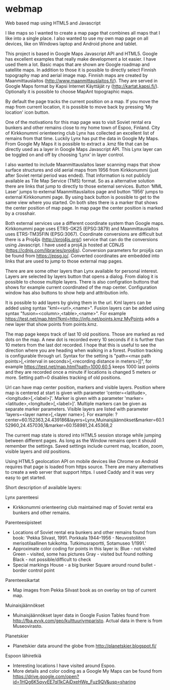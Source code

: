 # webmap
Web based map using HTML5 and Javascript

I like maps so I wanted to create a map page that combines all maps that I like into a single place. I also wanted to use my own map page on all devices, like on Windows laptop and Android phone and tablet.

This project is based in Google Maps Javascript API and HTML5. Google has excellent examples that really make development a lot easier. I have used them a lot. Basic maps that are shown are Google roadmap and satellite maps. In addition to those it is possible to directly select Finnish topography map and aerial image map. Finnish maps are created by Maanmittauslaitos (http://www.maanmittauslaitos.fi/). They are served in Google Maps format by Kapsi Internet Käyttäjät ry (http://kartat.kapsi.fi/). Optionally it is possible to choose MapAnt topographic maps.

By default the page tracks the current position on a map. If you move the map from current location, it is possible to move back by pressing ‘My location' icon button.

One of the motivations for this map page was to visit Soviet rental era bunkers and other remains close to my home town of Espoo, Finland. City of Kirkkonummi orienteering club Lynx has collected an excellent list of remains from that time. Luckily Lynx has put the data in Google My Maps. From Google My Maps it is possible to extract a .kmz file that can be directly used as a layer in Google Maps Javascript API. This Lynx layer can be toggled on and off by choosing ‘Lynx’ in layer control.

I also wanted to include Maanmittauslaitos laser scanning maps that show surface structures and old aerial maps from 1956 from Kirkkonummi (just after Soviet rental period was ended). That information is not publicly available as Tile Map Service (TMS) format. So as a alternative solution there are links that jump to directly to those external services. Button ‘MML Laser’ jumps to external Maanmittauslaitos page and button ‘1956’ jumps to external Kirkkonummi page. By using back button is possible to get to the same view where you started. On both sites there is a marker that shows the center position of map page. In map page the center position is marked by a crosshair.

Both external services use a different coordinate system than Google maps. Kirkkonummi page uses ETRS-GK25 (EPSG:3879) and Maanmittauslaitos uses ETRS-TM35FIN (EPSG:3067). Coordinate conversions are difficult but there is a Proj4js (http://proj4js.org/) service that can do the conversions using Javascript. I have used a proj4.js hosted at CDNJS (https://cdnjs.com/libraries/proj4js). Conversion parameters for proj4js can be found from https://epsg.io/. Converted coordinates are embedded into links that are used to jump to those external map pages.

There are are some other layers than Lynx available for personal interest. Layers are selected by layers button that opens a dialog. From dialog it is possible to choose multiple layers. There is also configration buttons that shows for example current coordinated of the map center. Configuration window has also buttons to show help and atttribution info.

It is possible to add layers by giving them in the url. Kml layers can be added using syntax "kml\=\<url\>,\<name\>". Fusion layers can be added using syntax "fusion\=\<column\>,\<table\>,\<name\>". For example https://test.net/map.html?kml=http://info.net/points.kmz,MyPoints adds a new layer that show points from points.kmz.

The map page keeps track of last 10 old positions. Those are marked as red dots on the map. A new dot is recorded every 10 seconds if it is further than 10 meters from the last dot recorded. I hope that this is useful to see the direction where you are heading when walking in a forest. Position tracking is configurable through url. Syntax for the setting is "path\=\<max path points\>\[,\<interval in seconds\>\[,\<recording distance in meters\>\]\]", for example https://test.net/map.html?path=1000,60,5 keeps 1000 last points and they are recorded once a minute if locations is changed 5 meters or more. Setting path=0 disables tracking of old positions. 

Url can have map center position, markers and visible layers. Position where map is centered at start is given with parameter 'center\=\<latitude\>,\<longitude\>\[,\<label\>\]'. Marker is given with a parameter 'marker\=\<latitude\>,\<longitude\>\[,\<label\>\]'. Multiple markers can be given as separate marker parameters. Visible layers are listed with parameter 'layers\=\<layer name\>\[,\<layer name\>\]. For example: \?center\=60.152363,24.439186&layers\=Lynx,Muinaisjäännökset&marker\=60.152960,24.457036,1&marker\=60.158981,24.45368,2

The current map state is stored into HTML5 session storage while jumping between different pages. As long as the Window remains open it should remember the settings. Saved settings include current map, location, zoom, visible layers and old positions.

Using HTML5 geolocation API on mobile devices like Chrome on Android requires that page is loaded from https source. There are many alternatives to create a web server that support https. I used Caddy and it was very easy to get started.

Short description of available layers:

Lynx parenteesi

- Kirkkonummi orienteering club maintained map of Soviet rental era bunkers and other remains.

Parenteesipisteet

- Locations of Soviet rental era bunkers and other remains found from book: 'Pekka Silvast, 1991. Porkkala 1944–1956 - Neuvostoliiton merisotilaallinen tukikohta. Tutkimusraportti, Sotamuseo 1/1991.'
- Approximate color coding for points in this layer is:
  Blue - not visited 
  Green - visited, some has pictures
  Gray - visited but found nothing
  Black - not possible/difficult to check
- Special markings
  House - a big bunker
  Square around round bullet - border control point

Parenteesikartat

- Map images from Pekka Silvast book as on overlay on top of current map.

Muinaisjäännökset

- Muinaisjäännökset layer data in Google Fusion Tables found from http://fba.evvk.com/geo/kulttuuriymparisto. Actual data in there is from Museovirasto.

Planetskier

- Planetskier data around the globe from http://planetskier.blogspot.fi/

Espoon lähiretkiä

- Interesting locations I have visited around Espoo.
- More details and color coding as a Google My Maps can be found from https://drive.google.com/open?id=1HQg6K5qyvEE7ql1kCAjDxeHWe_Fuz9QV&usp=sharing
